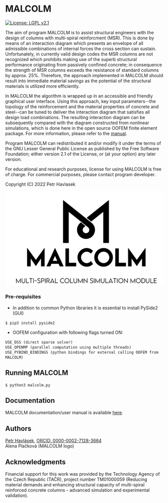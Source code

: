 # MALCOLM
[![License: LGPL v2.1](https://img.shields.io/badge/License-LGPL%20v2.1-blue.svg)](https://www.gnu.org/licenses/old-licenses/lgpl-2.1.html)


The aim of program MALCOLM is to assist structural engineers with the design of columns with multi-spiral reinforcment (MSR). This is done by means of an interaction diagram which presents an envelope of all admissible combinations of internal forces the cross section can sustain. Unfortunately, in currently valid design codes the MSR columns are not recognized which prohibits making use of the superb structural performance originating from passively confined concrete; in consequence the strength of MSR columns exceeds the resistance of standard columns by approx. 25%. Therefore, the approach implemented in MALCOLM should result into immediate material savings as the potential of the structural materials is utilized more efficiently.

In MALCOLM the algorithm is wrapped up in an accessible and friendly graphical user interface. Using this approach, key input parameters--the topology of the reinforcement and the material properties of concrete and steel--can be tuned to deliver the interaction diagram that satisfies all design load combinations. 
The resulting interaction diagram can be subsequently compared with the diagram constructed from nonlinear simulations, which is done here in the open source OOFEM finite element package. For more information, please refer to the [manual](malcolm_manual.pdf).

Program MALCOLM can redistributed it and/or modify it under the terms of the GNU Lesser General Public License as published by the Free Software Foundation; either version 2.1 of the License, or (at your option) any later version.

For educational and research purposes, license for using MALCOLM is free of charge.
For commercial purposes, please contact program developer.

Copyright (C) 2022 Petr Havlasek


![malcolm_gif](malcolm_gif.gif)


### Pre-requisites

* In addition to common Python libraries it is essential to install PySide2 (GUI)
```
$ pip3 install pyside2
```
* OOFEM configuration with following flags turned ON:
```
USE_DSS (direct sparse solver)
USE_OPENMP (parallel computation using multiple threads)
USE_PYBIND_BINDINGS (python bindings for external calling OOFEM from MALCOLM)
```
## Running MALCOLM

```
$ python3 malcolm.py
```

## Documentation
MALCOLM documentation/user manual is available [here](malcolm_manual.pdf).


## Authors
[Petr Havlásek](mailto:petr.havlasek@cvut.cz), [ORCID: 0000-0002-7128-3664](https://orcid.org/0000-0002-7128-3664)<br/>
Alena Plačková (MALCOLM logo)

## Acknowledgments
Financial support for this work was provided by the Technology Agency of the Czech Republic (TAČR), project number TM01000059 (Reducing material demands and enhancing structural capacity of multi-spiral reinforced concrete columns - advanced simulation and experimental validation).